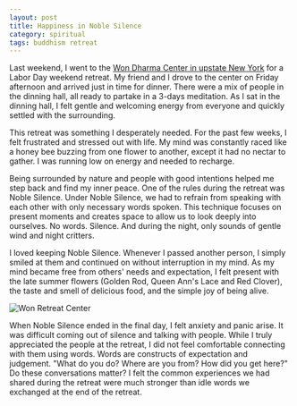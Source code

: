 ```yaml
---
layout: post
title: Happiness in Noble Silence
category: spiritual
tags: buddhism retreat
---
```


Last weekend, I went to the [Won Dharma Center in upstate New York](http://www.wondharmacenter.org/) for a Labor Day weekend retreat. My friend and I drove to the center on Friday afternoon and arrived just in time for dinner. There were a mix of people in the dinning hall, all ready to partake in a 3-days meditation. As I sat in the dinning hall, I felt gentle and welcoming energy from everyone and quickly settled with the surrounding.

This retreat was something I desperately needed. For the past few weeks, I felt frustrated and stressed out with life. My mind was constantly raced like a honey bee buzzing from one flower to another, except it had no nectar to gather. I was running low on energy and needed to recharge. 

Being surrounded by nature and people with good intentions helped me step back and find my inner peace. One of the rules during the retreat was Noble Silence. Under Noble Silence, we had to refrain from speaking with each other with only necessary words spoken. This technique focuses on present moments and creates space to allow us to look deeply into ourselves. No words. Silence. And during the night, only sounds of gentle wind and night critters. 

I loved keeping Noble Silence. Whenever I passed another person, I simply smiled at them and continued on without interruption in my mind. As my mind became free from others' needs and expectation, I felt present with the late summer flowers (Golden Rod, Queen Ann's Lace and Red Clover), the taste and smell of delicious food, and the simple joy of being alive. 

<img class="responsive" src="../../../../../blog/images/2014-09-05-won-retreat-center.jpg" class="img-rounded" alt="Won Retreat Center" />

When Noble Silence ended in the final day, I felt anxiety and panic arise. It was difficult coming out of silence and talking with people. While I truly appreciated the people at the retreat, I did not feel comfortable connecting with them using words. Words are constructs of expectation and judgement. "What do you do? Where are you from? How did you get here?" Do these conversations matter? I felt the common experiences we had shared during the retreat were much stronger than idle words we exchanged at the end of the retreat. 